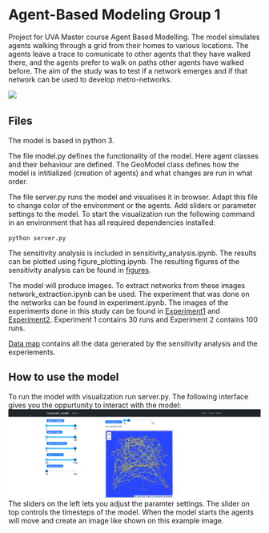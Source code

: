 # Agent-Based Modeling Group 1
Project for UVA Master course Agent Based Modelling. The model simulates agents walking through a grid from their homes to various locations. The agents leave a trace to comunicate to other agents that they have walked there, and the agents prefer to walk on paths other agents have walked before. The aim of the study was to test if a network emerges and if that network can be used to develop metro-networks.

![](https://github.com/SesswireD/ABM1/blob/main/test_pref_1_seed42.gif)

## Files

The model is based in python 3. 

The file model.py defines the functionality of the model. Here agent classes and their behaviour are defined. The GeoModel class defines how the model is intitialized (creation of agents) and what changes are run in what order.

The file server.py runs the model and visualises it in browser. Adapt this file to change color of the environment or the agents. Add sliders or parameter settings to the model. To start the visualization run the following command in an environment that has all required dependencies installed:

```
python server.py
```

The sensitivity analysis is included in sensitivity_analysis.ipynb. The results can be plotted using figure_plotting.ipynb. The resulting figures of the sensitivity analysis can be found in [figures](https://github.com/SesswireD/ABM1/tree/main/figures). 

The model will produce images. To extract networks from these images network_extraction.ipynb can be used. The experiment that was done on the networks can be found in experiment.ipynb. The images of the experiments done in this study can be found in [Experiment1](https://github.com/SesswireD/ABM1/tree/main/experiment1) and [Experiment2](https://github.com/SesswireD/ABM1/tree/main/experiment2). Experiment 1 contains 30 runs and Experiment 2 contains 100 runs.

[Data map](https://github.com/SesswireD/ABM1/tree/main/data) contains all the data generated by the sensitivity analysis and the experiements. 

## How to use the model 
To run the model with visualization run server.py. The following interface gives you the oppurtunity to interact with the model:
![](https://github.com/SesswireD/ABM1/blob/main/Commuter_model%20(Mesa%20visualization).png)
The sliders on the left lets you adjust the paramter settings. The slider on top controls the timesteps of the model. When the model starts the agents will move and create an image like shown on this example image.

